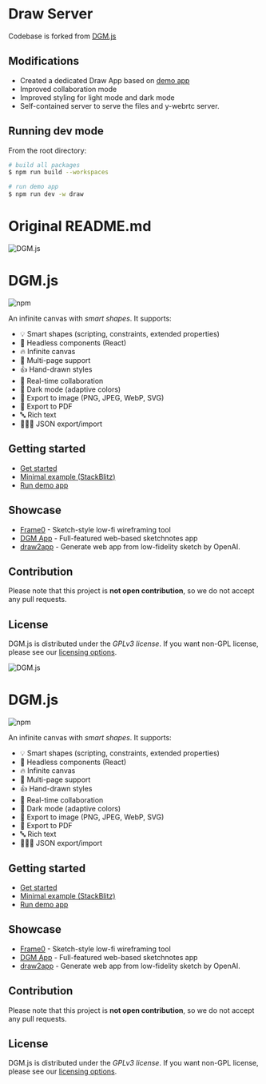 # Draw Server

Codebase is forked from [DGM.js](https://github.com/dgmjs/dgmjs)

## Modifications

- Created a dedicated Draw App based on [demo app](https://github.com/dgmjs/dgmjs/blob/main/apps/demo/README.md)
- Improved collaboration mode
- Improved styling for light mode and dark mode
- Self-contained server to serve the files and y-webrtc server.

## Running dev mode

From the root directory:

```sh
# build all packages
$ npm run build --workspaces

# run demo app
$ npm run dev -w draw
```

# Original README.md

![DGM.js](https://fs.dgm.sh/i/7GS5SV8W3uojHd3cbfVzJ/lwpx3u3x@2x.png)

# DGM.js

![npm](https://img.shields.io/npm/v/@dgmjs/core.svg)

An infinite canvas with _smart shapes_. It supports:

- 💡 Smart shapes (scripting, constraints, extended properties)
- 🔧 Headless components (React)
- 🔥 Infinite canvas
- 📑 Multi-page support
- 👍 Hand-drawn styles
- 👥 Real-time collaboration
- 🎨 Dark mode (adaptive colors)
- 📸 Export to image (PNG, JPEG, WebP, SVG)
- 📕 Export to PDF
- 🔤 Rich text
- 🧑🏻‍💻 JSON export/import

## Getting started

- [Get started](https://dgmjs.dev/overview/getting-started/)
- [Minimal example (StackBlitz)](https://stackblitz.com/edit/dgmjs-example?file=src%2Fapp.tsx)
- [Run demo app](https://github.com/dgmjs/dgmjs/blob/main/apps/demo/README.md)

## Showcase

- [Frame0](https://frame0.app) - Sketch-style low-fi wireframing tool
- [DGM App](https://dgm.sh/home) - Full-featured web-based sketchnotes app
- [draw2app](https://draw2app.pages.dev/) - Generate web app from low-fidelity sketch by OpenAI.

## Contribution

Please note that this project is **not open contribution**, so we do not accept any pull requests.

## License

DGM.js is distributed under the _GPLv3 license_. If you want non-GPL license, please see our [licensing options](https://dgmjs.dev/overview/license/).

![DGM.js](https://fs.dgm.sh/i/7GS5SV8W3uojHd3cbfVzJ/lwpx3u3x@2x.png)

# DGM.js

![npm](https://img.shields.io/npm/v/@dgmjs/core.svg)

An infinite canvas with _smart shapes_. It supports:

- 💡 Smart shapes (scripting, constraints, extended properties)
- 🔧 Headless components (React)
- 🔥 Infinite canvas
- 📑 Multi-page support
- 👍 Hand-drawn styles
- 👥 Real-time collaboration
- 🎨 Dark mode (adaptive colors)
- 📸 Export to image (PNG, JPEG, WebP, SVG)
- 📕 Export to PDF
- 🔤 Rich text
- 🧑🏻‍💻 JSON export/import

## Getting started

- [Get started](https://dgmjs.dev/overview/getting-started/)
- [Minimal example (StackBlitz)](https://stackblitz.com/edit/dgmjs-example?file=src%2Fapp.tsx)
- [Run demo app](https://github.com/dgmjs/dgmjs/blob/main/apps/demo/README.md)

## Showcase

- [Frame0](https://frame0.app) - Sketch-style low-fi wireframing tool
- [DGM App](https://dgm.sh/home) - Full-featured web-based sketchnotes app
- [draw2app](https://draw2app.pages.dev/) - Generate web app from low-fidelity sketch by OpenAI.

## Contribution

Please note that this project is **not open contribution**, so we do not accept any pull requests.

## License

DGM.js is distributed under the _GPLv3 license_. If you want non-GPL license, please see our [licensing options](https://dgmjs.dev/overview/license/).
